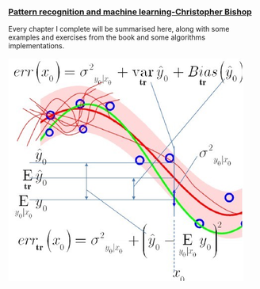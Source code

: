 ### <a class="class" href="https://www.microsoft.com/en-us/research/uploads/prod/2006/01/Bishop-Pattern-Recognition-and-Machine-Learning-2006.pdf" id="id">Pattern recognition and machine learning-Christopher Bishop</a>
<p>Every chapter I complete will be summarised here, along with some examples and exercises from the book and some algorithms implementations.<br><br>
<img src="Ch 03 Linear Models For Regression/LM.jpg"></img><br>
